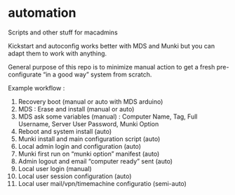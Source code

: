 automation
==========

Scripts and other stuff for macadmins

Kickstart and autoconfig works better with MDS and Munki but you can adapt them to work with anything. 

General purpose of this repo is to minimize manual action to get a fresh pre-configurate “in a good way” system from scratch. 

Example workflow :

1. Recovery boot (manual or auto with MDS arduino)
2. MDS : Erase and install (manual or auto)
3. MDS ask some variables (manual) : Computer Name, Tag, Full Username, Server User Password, Munki Option
4. Reboot and system install (auto)
5. Munki install and main configuration script (auto)
6. Local admin login and configuration (auto)
7. Munki first run on “munki option” manifest (auto)
8. Admin logout and email “computer ready” sent (auto)
9. Local user login (manual)
10. Local user session configuration (auto)
11. Local user mail/vpn/timemachine configuratio (semi-auto)